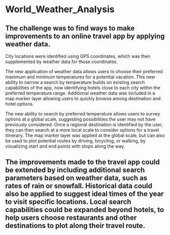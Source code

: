 # World_Weather_Analysis

## The challenge was to find ways to make improvements to an online travel app by applying weather data.

City locations were identified using GPS coordinates, which was then supplemented by weather data for those coordinates.

The new application of weather data allows users to choose their preferred maximum and minimum temperatures for a potential vacation. 
This new ability to narrow a search by temperature builds on existing search capabilities of the app, now identifying hotels close to each city within the preferred temperature range. Additional weather data was included in a map marker layer allowing users to quickly browse among destination and hotel options.

The new ability to search by preferred temperature allows users to survey options at a global scale, suggesting possibilities the user may not have previously considered. Once a regional destination is identified by the user, they can then search at a more local scale to consider options for a travel itinerary. The map marker layer was applied at the global scale, but can also be used to plot potential routes by driving, bicycling, or walking, by visualizing start and end points with stops along the way. 

## The improvements made to the travel app could be extended by including additional search parameters based on weather data, such as rates of rain or snowfall. Historical data could also be applied to suggest ideal times of the year to visit specific locations. Local search capabilities could be expanded beyond hotels, to help users choose restaurants and other destinations to plot along their travel route.
